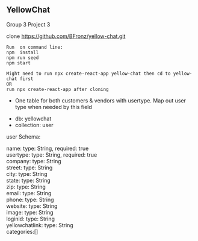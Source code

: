 ## YellowChat

 Group 3 Project 3


clone https://github.com/BFronz/yellow-chat.git


```
Run  on command line: 
npm  install
npm run seed
npm start

```


```
Might need to run npx create-react-app yellow-chat then cd to yellow-chat first
OR
run npx create-react-app after cloning

```



* One table for  both customers & vendors with usertype. Map out user type when needed by this field
 - db: yellowchat
 - collection: user 

user Schema:
  
name:      type: String, required: true  
usertype:  type: String, required: true    
company:   type: String   
street:    type: String  
city:      type: String  
state:     type: String   
zip:       type: String   
email:     type: String  
phone:     type: String  
website:   type: String  
image:     type: String  
loginid:         type: String   
yellowchatlink:  type: String  
categories:[]  
